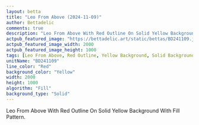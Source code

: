 ```yaml
---
layout: betta
title: "Leo From Above (2024-11-09)"
author: Bettadelic
comments: true
description: "Leo From Above With Red Outline On Solid Yellow Background With Fill Pattern."
actpub_featured_image: "https://bettadelic.art/static/bettas/BD241109.jpg"
actpub_featured_image_width: 2000
actpub_featured_image_height: 1000
tags: [Leo From Above, Red Outline, Yellow Background, Solid Background Pattern, Fill Pattern, November 2024]
unitName: "BD241109"
line_color: "Red"
background_color: "Yellow"
width: 2000
height: 1000
algorithm: "Fill"
background_type: "Solid"
---
```


Leo From Above With Red Outline On Solid Yellow Background With Fill Pattern.
